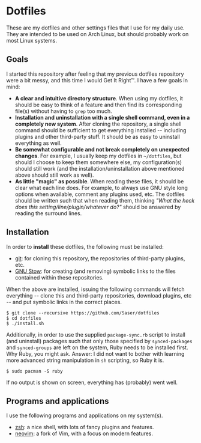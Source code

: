 # Dotfiles
These are my dotfiles and other settings files that I use for my daily use. They are intended to be used on Arch Linux, but should probably work on most Linux systems.

## Goals
I started this repository after feeling that my previous dotfiles repository were a bit messy, and this time I would Get It Right™. I have a few goals in mind:

*   **A clear and intuitive directory structure**. When using my dotfiles, it should be easy to think of a feature and then find its corresponding file(s) without having to `grep` too much.
*   **Installation and uninstallation with a single shell command, even in a completely new system**. After cloning the repository, a single shell command should be sufficient to get everything installed -- including plugins and other third-party stuff. It should be as easy to uninstall everything as well.
*   **Be somewhat configurable and not break completely on unexpected changes**. For example, I usually keep my dotfiles in `~/dotfiles`, but should I choose to keep them somewhere else, my configuration(s) should still work (and the installation/uninstallation above mentioned above should still work as well).
*   **As little "magic" as possible**. When reading these files, it should be clear what each line does. For example, to always use GNU style long options when available, comment any plugins used, etc. The dotfiles should be written such that when reading them, thinking _"What the heck does this setting/line/plugin/whatever do?"_ should be answered by reading the surround lines.

## Installation
In order to **install** these dotfiles, the following must be installed:

*   [git](git-scm): for cloning this repository, the repositories of third-party plugins, etc.
*   [GNU Stow](gnu-stow): for creating (and removing) symbolic links to the files contained within these repositories.

When the above are installed, issuing the following commands will fetch everything -- clone this and third-party repositories, download plugins, etc -- and put symbolic links in the correct places.

    $ git clone --recursive https://github.com/Saser/dotfiles
    $ cd dotfiles
    $ ./install.sh

Additionally, in order to use the supplied `package-sync.rb` script to install (and uninstall) packages such that only those specified by `synced-packages` and `synced-groups` are left on the system, Ruby needs to be installed first. Why Ruby, you might ask. Answer: I did not want to bother with learning more advanced string manipulation in `sh` scripting, so Ruby it is.

    $ sudo pacman -S ruby

If no output is shown on screen, everything has (probably) went well.

[git-scm]: https://git-scm.com/
[gnu-stow]: https://www.gnu.org/software/stow/

## Programs and applications
I use the following programs and applications on my system(s).

*   [zsh](zsh): a nice shell, with lots of fancy plugins and features.
*   [neovim](neovim): a fork of Vim, with a focus on modern features.

[zsh]: https://www.zsh.org/
[neovim]: https://neovim.io/
